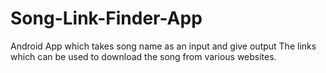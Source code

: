 # Song-Link-Finder-App
Android App which takes song name as an input and give output 
The links which can be used to download the song from various websites.


